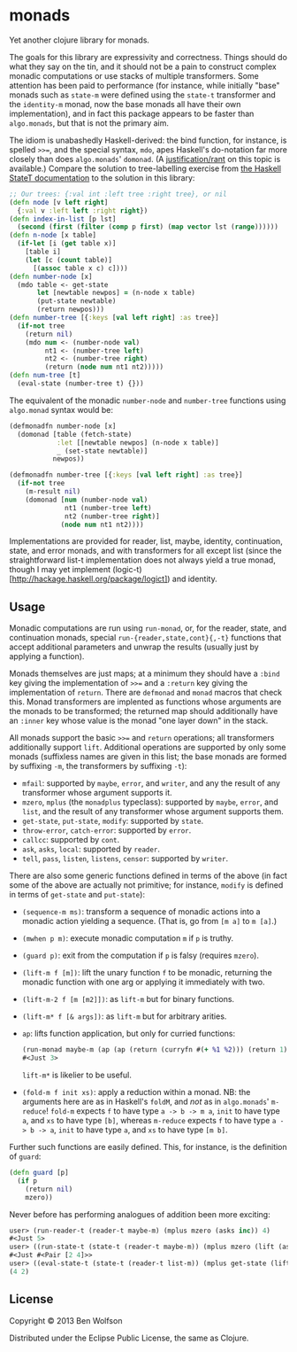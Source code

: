 # monads

Yet another clojure library for monads.

The goals for this library are expressivity and correctness. Things
should do what they say on the tin, and it should not be a pain to
construct complex monadic computations or use stacks of multiple
transformers. Some attention has been paid to performance (for
instance, while initially "base" monads such as `state-m` were defined
using the `state-t` transformer and the `identity-m` monad, now the
base monads all have their own implementation), and in fact this
package appears to be faster than `algo.monads`, but that is not the
primary aim.

The idiom is unabashedly Haskell-derived: the bind function, for
instance, is spelled `>>=`, and the special syntax, `mdo`, apes
Haskell's do-notation far more closely than does `algo.monads`'
`domonad`. (A
[justification/rant](https://bitbucket.org/kenko/macroparser/src/eb372fec0e3a30daf7e8d946cacea4ceba86a0ea/src/macroparser/monads.clj?at=default#cl-7)
on this topic is available.) Compare the solution to tree-labelling
exercise from [the Haskell StateT
documentation](http://hackage.haskell.org/packages/archive/transformers/latest/doc/html/Control-Monad-Trans-State-Lazy.html#g:8)
to the solution in this library:


```clojure
;; Our trees: {:val int :left tree :right tree}, or nil
(defn node [v left right]
  {:val v :left left :right right})
(defn index-in-list [p lst]
  (second (first (filter (comp p first) (map vector lst (range))))))
(defn n-node [x table]
  (if-let [i (get table x)]
    [table i]
    (let [c (count table)]
      [(assoc table x c) c])))
(defn number-node [x]
  (mdo table <- get-state
       let [newtable newpos] = (n-node x table)
       (put-state newtable)
       (return newpos)))
(defn number-tree [{:keys [val left right] :as tree}]
  (if-not tree
    (return nil)
    (mdo num <- (number-node val)
         nt1 <- (number-tree left)
         nt2 <- (number-tree right)
         (return (node num nt1 nt2)))))
(defn num-tree [t]
  (eval-state (number-tree t) {}))
```

The equivalent of the monadic `number-node` and `number-tree`
functions using `algo.monad` syntax would be:

```clojure
(defmonadfn number-node [x]
  (domonad [table (fetch-state)
            :let [[newtable newpos] (n-node x table)]
            _ (set-state newtable)]
           newpos))

(defmonadfn number-tree [{:keys [val left right] :as tree}]
  (if-not tree
    (m-result nil)
    (domonad [num (number-node val)
              nt1 (number-tree left)
              nt2 (number-tree right)]
             (node num nt1 nt2))))
```

Implementations are provided for reader, list, maybe, identity,
continuation, state, and error monads, and with transformers for all
except list (since the straightforward list-t implementation does not
always yield a true monad, though I may yet implement
(logic-t)[http://hackage.haskell.org/package/logict]) and identity.

## Usage

Monadic computations are run using `run-monad`, or, for the reader,
state, and continuation monads, special `run-{reader,state,cont}{,-t}`
functions that accept additional parameters and unwrap the results
(usually just by applying a function).

Monads themselves are just maps; at a minimum they should have a
`:bind` key giving the implementation of `>>=` and a `:return` key
giving the implementation of `return`. There are `defmonad` and
`monad` macros that check this. Monad transformers are implented as
functions whose arguments are the monads to be transformed; the
returned map should additionally have an `:inner` key whose value is
the monad "one layer down" in the stack.

All monads support the basic `>>=` and `return` operations; all
transformers additionally support `lift`. Additional operations are
supported by only some monads (suffixless names are given in this
list; the base monads are formed by suffixing `-m`, the transformers
by suffixing `-t`):

- `mfail`: supported by `maybe`, `error`, and `writer`, and any
   the result of any transformer whose argument supports it.
- `mzero`, `mplus` (the `monadplus` typeclass): supported by `maybe`,
   `error`, and `list`, and the result of any transformer whose
   argument supports them. 
- `get-state`, `put-state`, `modify`: supported by `state`.
- `throw-error`, `catch-error`: supported by `error`.
- `callcc`: supported by `cont`.
- `ask`, `asks`, `local`: supported by `reader`.
- `tell`, `pass`, `listen`, `listens`, `censor`: supported by
   `writer`.

There are also some generic functions defined in terms of the above
(in fact some of the above are actually not primitive; for instance,
`modify` is defined in terms of `get-state` and `put-state`):

- `(sequence-m ms)`: transform a sequence of monadic actions into a
    monadic action yielding a sequence. (That is, go from `[m a]` to
    `m [a]`.)
- `(mwhen p m)`: execute monadic computation `m` if `p` is truthy.
- `(guard p)`: exit from the computation if `p` is falsy (requires
   `mzero`).
- `(lift-m f [m])`: lift the unary function `f` to be
    monadic, returning the monadic function with one arg or applying it
    immediately with two.
- `(lift-m-2 f [m [m2]])`: as `lift-m` but for binary functions.
- `(lift-m* f [& args])`: as `lift-m` but for arbitrary arities.
- `ap`: lifts function application, but only for curried functions:

   ```clojure
   (run-monad maybe-m (ap (ap (return (curryfn #(+ %1 %2))) (return 1)) (return 2)))
   #<Just 3>
   ```
   `lift-m*` is likelier to be useful.
- `(fold-m f init xs)`: apply a reduction within a monad. NB: the
   arguments here  are as in Haskell's `foldM`, and *not* as in
   `algo.monads`' `m-reduce`! `fold-m` expects `f` to have type `a ->
   b -> m a`, `init` to have type `a`, and `xs` to have type `[b]`,
   whereas `m-reduce` expects `f` to have type `a -> b -> a`, `init`
   to have  type `a`, and `xs` to have type `[m b]`.

Further such functions are easily defined. This, for instance, is the
definition of `guard`:

```clojure
(defn guard [p]
  (if p
    (return nil)
    mzero))
```

Never before has performing analogues of addition been more exciting:

```clojure
user> (run-reader-t (reader-t maybe-m) (mplus mzero (asks inc)) 4)
#<Just 5>
user> ((run-state-t (state-t (reader-t maybe-m)) (mplus mzero (lift (asks inc))) 4) 1)
#<Just #<Pair [2 4]>>
user> ((eval-state-t (state-t (reader-t list-m)) (mplus get-state (lift (asks inc))) 4) 1)
(4 2)
```

## License

Copyright © 2013 Ben Wolfson 

Distributed under the Eclipse Public License, the same as Clojure.
